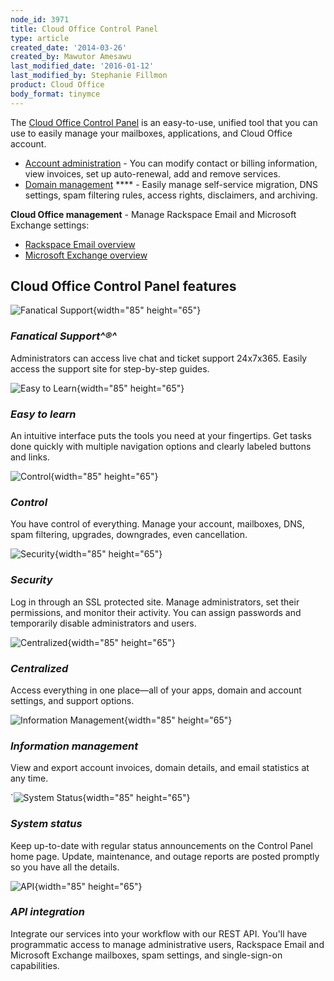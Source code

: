 ```yaml
---
node_id: 3971
title: Cloud Office Control Panel
type: article
created_date: '2014-03-26'
created_by: Mawutor Amesawu
last_modified_date: '2016-01-12'
last_modified_by: Stephanie Fillmon
product: Cloud Office
body_format: tinymce
---
```


The [Cloud Office Control
Panel](https://cp.rackspace.com/Login.aspx?ReturnUrl=%2f "Email & Apps Control Panel")
is an easy-to-use, unified tool that you can use to easily manage your
mailboxes, applications, and Cloud Office account.

-   [Account
    administration](/howto/my-account-cloud-office-control-panel) -
    You can modify contact or billing information, view invoices, set up
    auto-renewal, add and remove services.
-   [Domain
    management](/howto/domains-cloud-office-control-panel)
    **** - Easily manage self-service migration, DNS settings, spam
    filtering rules, access rights, disclaimers, and archiving.

**Cloud Office management** - Manage Rackspace Email and Microsoft
Exchange settings:

-   [Rackspace Email
    overview](/howto/rackspace-email-control-panel-overview)
-   [Microsoft Exchange
    overview](/howto/microsoft-exchange-cloud-office-control-panel-overview)

Cloud Office Control Panel features
-----------------------------------

 ![Fanatical
Support](https://8026b2e3760e2433679c-fffceaebb8c6ee053c935e8915a3fbe7.ssl.cf2.rackcdn.com/field/image/icon_fanatical-support.png){width="85"
height="65"}

### *Fanatical Support^&reg;^*

Administrators can access live chat and ticket support 24x7x365. Easily
access the support site for step-by-step guides.

 ![Easy to
Learn](https://8026b2e3760e2433679c-fffceaebb8c6ee053c935e8915a3fbe7.ssl.cf2.rackcdn.com/field/image/easytolearn.png){width="85"
height="65"}

### *Easy to learn*

An intuitive interface puts the tools you need at your fingertips. Get
tasks done quickly with multiple navigation options and clearly labeled
buttons and links.

 ![Control](https://8026b2e3760e2433679c-fffceaebb8c6ee053c935e8915a3fbe7.ssl.cf2.rackcdn.com/field/image/control.png){width="85"
height="65"}

### *Control*

You have control of everything. Manage your account, mailboxes, DNS,
spam filtering, upgrades, downgrades, even cancellation.

 ![Security](https://8026b2e3760e2433679c-fffceaebb8c6ee053c935e8915a3fbe7.ssl.cf2.rackcdn.com/field/image/security_1.png){width="85"
height="65"}

### *Security*

Log in through an SSL protected site. Manage administrators, set their
permissions, and monitor their activity. You can assign passwords and
temporarily disable administrators and users.

 ![Centralized](https://8026b2e3760e2433679c-fffceaebb8c6ee053c935e8915a3fbe7.ssl.cf2.rackcdn.com/field/image/centralized.png){width="85"
height="65"}

### *Centralized*

Access everything in one place&mdash;all of your apps, domain and account
settings, and support options.

 ![Information
Management](https://8026b2e3760e2433679c-fffceaebb8c6ee053c935e8915a3fbe7.ssl.cf2.rackcdn.com/field/image/informationmanagement.png){width="85"
height="65"}

### *Information management*

View and export account invoices, domain details, and email statistics
at any time.

\`![System
Status](https://8026b2e3760e2433679c-fffceaebb8c6ee053c935e8915a3fbe7.ssl.cf2.rackcdn.com/field/image/systemstatus.png){width="85"
height="65"}

### *System status*

Keep up-to-date with regular status announcements on the Control Panel
home page. Update, maintenance, and outage reports are posted promptly
so you have all the details.

 ![API](https://8026b2e3760e2433679c-fffceaebb8c6ee053c935e8915a3fbe7.ssl.cf2.rackcdn.com/field/image/icon_api_1.png){width="85"
height="65"}

### *API integration*

Integrate our services into your workflow with our REST API. You'll have
programmatic access to manage administrative users, Rackspace Email and
Microsoft Exchange mailboxes, spam settings, and single-sign-on
capabilities.


